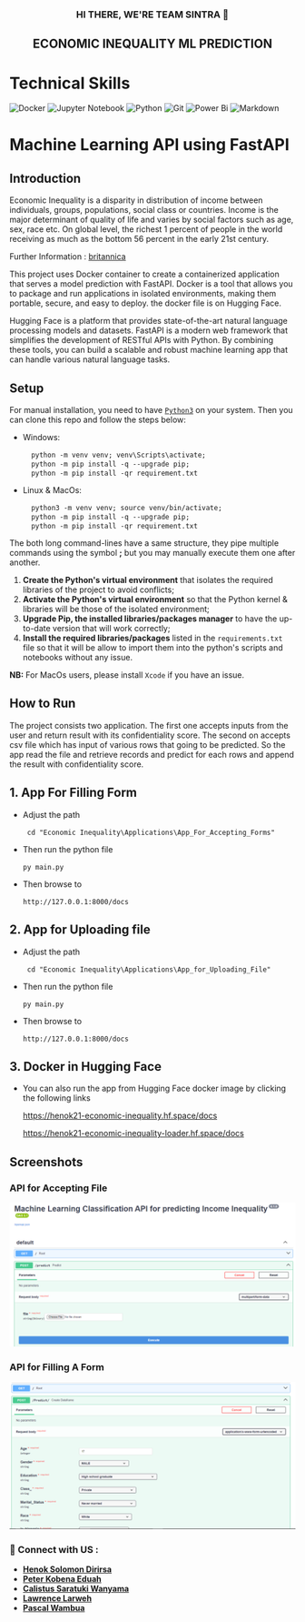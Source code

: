 <h3 align="center">
HI THERE, WE'RE <b>TEAM SINTRA</b> 👋
</h3>  

<h2 align="center">
ECONOMIC INEQUALITY ML PREDICTION
</h2>

# Technical Skills
![Docker](https://img.shields.io/badge/docker-%230db7ed.svg?style=for-the-badge&logo=docker&logoColor=white%29)
![Jupyter Notebook](https://img.shields.io/badge/jupyter-%23FA0F00.svg?style=for-the-badge&logo=jupyter&logoColor=white)
![Python](https://img.shields.io/badge/python-3670A0?style=for-the-badge&logo=python&logoColor=ffdd54)
![Git](https://img.shields.io/badge/git-%23F05033.svg?style=for-the-badge&logo=git&logoColor=white)
![Power Bi](https://img.shields.io/badge/power_bi-F2C811?style=for-the-badge&logo=powerbi&logoColor=black)
![Markdown](https://img.shields.io/badge/markdown-%23000000.svg?style=for-the-badge&logo=markdown&logoColor=white)

# Machine Learning API using FastAPI

## Introduction

Economic Inequality  is a disparity in distribution of income between individuals, groups, populations, social class or countries. Income is the major determinant of quality of life and varies by social factors such as age, sex, race etc. On global level, the richest 1 percent of people in the world receiving as much as the bottom 56 percent in the early 21st century.

Further Information : [britannica](https://britannica.com/money/topic/income-inequality)

This project uses Docker container to create a containerized application that serves a model prediction with FastAPI. Docker is a tool that allows you to package and run applications in isolated environments, making them portable, secure, and easy to deploy. the docker file is on Hugging Face.

Hugging Face is a platform that provides state-of-the-art natural language processing models and datasets. FastAPI is a modern web framework that simplifies the development of RESTful APIs with Python. By combining these tools, you can build a scalable and robust machine learning app that can handle various natural language tasks.

## Setup

For manual installation, you need to have [`Python3`](https://www.python.org/) on your system. Then you can clone this repo and follow the steps below:

- Windows:

        python -m venv venv; venv\Scripts\activate;
        python -m pip install -q --upgrade pip;
        python -m pip install -qr requirement.txt

- Linux & MacOs:

        python3 -m venv venv; source venv/bin/activate;
        python -m pip install -q --upgrade pip;
        python -m pip install -qr requirement.txt

The both long command-lines have a same structure, they pipe multiple commands using the symbol **;** but you may manually execute them one after another.

1. **Create the Python's virtual environment** that isolates the required libraries of the project to avoid conflicts;
2. **Activate the Python's virtual environment** so that the Python kernel & libraries will be those of the isolated environment;
3. **Upgrade Pip, the installed libraries/packages manager** to have the up-to-date version that will work correctly;
4. **Install the required libraries/packages** listed in the `requirements.txt` file so that it will be allow to import them into the python's scripts and notebooks without any issue.

**NB:** For MacOs users, please install `Xcode` if you have an issue.

## How to Run

The project consists two application. The first one accepts inputs from the user and return result with its confidentiality score. The second on accepts csv file which has input of various rows that going to be predicted. So the app read the file and retrieve records and predict for each rows and append the result with confidentiality score.

## 1. App For Filling Form

- Adjust the path

       cd "Economic Inequality\Applications\App_For_Accepting_Forms"

- Then run the python file

      py main.py

- Then browse to

      http://127.0.0.1:8000/docs

## 2. App for Uploading file

- Adjust the path

       cd "Economic Inequality\Applications\App_for_Uploading_File"

- Then run the python file

      py main.py

- Then browse to

      http://127.0.0.1:8000/docs

## 3. Docker in Hugging Face

- You can also run the app from Hugging Face docker image by clicking the following links

   https://henok21-economic-inequality.hf.space/docs

   https://henok21-economic-inequality-loader.hf.space/docs

## Screenshots
<h3>API for Accepting File</h3>

![image](screenshots/file%20upload%20screenshot.png)

<h3>API for Filling A Form </h3>

![image](screenshots/form%20screenshot.png)


### 🤝 Connect with US :
<ul>
<b>
<li><a href="mailto:henok.dirirsa@azubiafrica.org">Henok Solomon Dirirsa</a></li>
<li><a href="https://www.linkedin.com/in/petereduah/">Peter Kobena Eduah </a></li>
<li><a href="https://www.linkedin.com/in/calistus-saratuki/">Calistus Saratuki Wanyama</a></li>
<li><a href="https://www.linkedin.com/in/lawrencelarweh/">Lawrence Larweh</a></li>
<li><a href="https://www.linkedin.com/in/pascal-wambua/">Pascal Wambua </a></li>
</b>
</ul>
